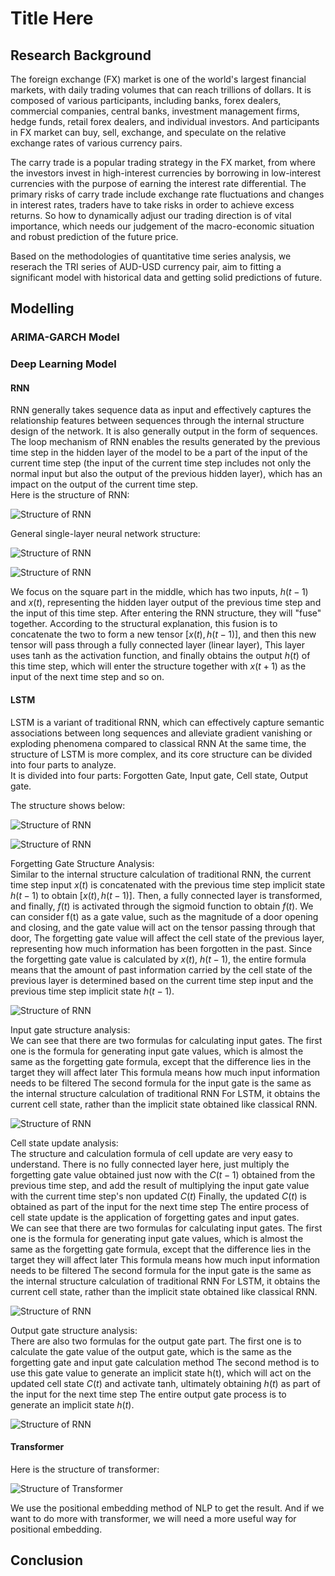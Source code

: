 # Title Here

## Research Background
The foreign exchange (FX) market is one of the world's largest financial markets, with daily trading volumes that can reach trillions of dollars. It is composed of various participants, including banks, forex dealers, commercial companies, central banks, investment management firms, hedge funds, retail forex dealers, and individual investors. And participants in FX market can buy, sell, exchange, and speculate on the relative exchange rates of various currency pairs.

The carry trade is a popular trading strategy in the FX market, from where the investors invest in high-interest currencies by borrowing in low-interest currencies with the purpose of earning the interest rate differential. The primary risks of carry trade include exchange rate fluctuations and changes in interest rates, traders have to take risks in order to achieve excess returns. So how to dynamically adjust our trading direction is of vital importance, which needs our judgement of the macro-economic situation and robust prediction of the future price.

Based on the methodologies of quantitative time series analysis, we reserach the TRI series of AUD-USD currency pair, aim to fitting a significant model with historical data and getting solid predictions of future.

## Modelling

### ARIMA-GARCH Model

### Deep Learning Model

#### RNN
RNN generally takes sequence data as input and effectively captures the relationship features between sequences through the internal structure design of the network. It is also generally output in the form of sequences.   
The loop mechanism of RNN enables the results generated by the previous time step in the hidden layer of the model to be a part of the input of the current time step (the input of the current time step includes not only the normal input but also the output of the previous hidden layer), which has an impact on the output of the current time step.  
Here is the structure of RNN:  

![Structure of RNN](http://121.199.45.168:8002/img/RNN2.gif)

General single-layer neural network structure:  

![Structure of RNN](http://121.199.45.168:8002/img/21.png)

![Structure of RNN](http://121.199.45.168:8002/img/22.png)

We focus on the square part in the middle, which has two inputs, $h(t-1)$ and $x(t)$, representing the hidden layer output of the previous time step and the input of this time step. After entering the RNN structure, they will "fuse" together. According to the structural explanation, this fusion is to concatenate the two to form a new tensor $[x (t), h (t-1)]$, and then this new tensor will pass through a fully connected layer (linear layer), This layer uses tanh as the activation function, and finally obtains the output $h(t)$ of this time step, which will enter the structure together with $x(t+1)$ as the input of the next time step and so on.
#### LSTM
LSTM is a variant of traditional RNN, which can effectively capture semantic associations between long sequences and alleviate gradient vanishing or exploding phenomena compared to classical RNN At the same time, the structure of LSTM is more complex, and its core structure can be divided into four parts to analyze.  
It is divided into four parts: Forgotten Gate, Input gate, Cell state, Output gate. 

The structure shows below:

![Structure of RNN](http://121.199.45.168:8002/img/31.png)

![Structure of RNN](http://121.199.45.168:8002/img/22.png)


Forgetting Gate Structure Analysis:  
Similar to the internal structure calculation of traditional RNN, the current time step input $x(t)$ is concatenated with the previous time step implicit state $h(t-1)$ to obtain $[x(t),h(t-1)]$. Then, a fully connected layer is transformed, and finally, $f(t)$ is activated through the sigmoid function to obtain $f(t)$. We can consider f(t) as a gate value, such as the magnitude of a door opening and closing, and the gate value will act on the tensor passing through that door, The forgetting gate value will affect the cell state of the previous layer, representing how much information has been forgotten in the past. Since the forgetting gate value is calculated by $x(t)$, $h(t-1)$, the entire formula means that the amount of past information carried by the cell state of the previous layer is determined based on the current time step input and the previous time step implicit state $h(t-1)$.   

![Structure of RNN](http://121.199.45.168:8002/img/32.png)

Input gate structure analysis:  
We can see that there are two formulas for calculating input gates. The first one is the formula for generating input gate values, which is almost the same as the forgetting gate formula, except that the difference lies in the target they will affect later This formula means how much input information needs to be filtered The second formula for the input gate is the same as the internal structure calculation of traditional RNN For LSTM, it obtains the current cell state, rather than the implicit state obtained like classical RNN.  

![Structure of RNN](http://121.199.45.168:8002/img/34.png)

Cell state update analysis:  
The structure and calculation formula of cell update are very easy to understand. There is no fully connected layer here, just multiply the forgetting gate value obtained just now with the $C(t-1)$ obtained from the previous time step, and add the result of multiplying the input gate value with the current time step's non updated $C(t)$ Finally, the updated $C(t)$ is obtained as part of the input for the next time step The entire process of cell state update is the application of forgetting gates and input gates.  
We can see that there are two formulas for calculating input gates. The first one is the formula for generating input gate values, which is almost the same as the forgetting gate formula, except that the difference lies in the target they will affect later This formula means how much input information needs to be filtered The second formula for the input gate is the same as the internal structure calculation of traditional RNN For LSTM, it obtains the current cell state, rather than the implicit state obtained like classical RNN.  

![Structure of RNN](http://121.199.45.168:8002/img/35.png)

Output gate structure analysis:  
There are also two formulas for the output gate part. The first one is to calculate the gate value of the output gate, which is the same as the forgetting gate and input gate calculation method The second method is to use this gate value to generate an implicit state h(t), which will act on the updated cell state $C(t)$ and activate tanh, ultimately obtaining $h(t)$ as part of the input for the next time step The entire output gate process is to generate an implicit state $h(t)$.  

![Structure of RNN](http://121.199.45.168:8002/img/37.png)

#### Transformer
Here is the structure of transformer: 

![Structure of Transformer](http://121.199.45.168:8001/img/4.png)

We use the positional embedding method of NLP to get the result. And if we want to do more with transformer, we will need a more useful way for positional embedding.  

## Conclusion
